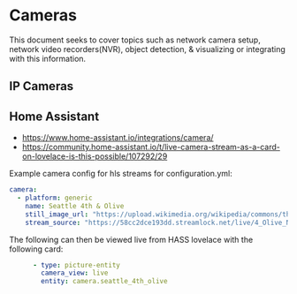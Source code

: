 # Cameras

This document seeks to cover topics such as network camera setup, network video recorders(NVR), object detection, & visualizing or integrating with this information.

## IP Cameras


## Home Assistant
- https://www.home-assistant.io/integrations/camera/
- https://community.home-assistant.io/t/live-camera-stream-as-a-card-on-lovelace-is-this-possible/107292/29

Example camera config for hls streams for configuration.yml:

```yaml
camera:
  - platform: generic
    name: Seattle 4th & Olive
    still_image_url: "https://upload.wikimedia.org/wikipedia/commons/thumb/a/a1/Seattle%2C_looking_east_from_Third_Ave_at_Stewart_and_Olive_Streets%2C_circa_1920s.jpg/1600px-Seattle%2C_>le%2C_looking_east_from_Third_Ave_at_Stewart_and_Olive_Streets%2C_circa_1920s.jpg"
    stream_source: "https://58cc2dce193dd.streamlock.net/live/4_Olive_NS.stream/playlist.m3u8"
```

The following can then be viewed live from HASS lovelace with the following card:

```yaml
      - type: picture-entity
        camera_view: live
        entity: camera.seattle_4th_olive
```

